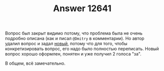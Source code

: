 ﻿---
title: "Answer 12641"
se.owner.user_id: 532877
se.owner.display_name: "Зонтик"
se.owner.link: "https://ru.meta.stackoverflow.com/users/532877/%d0%97%d0%be%d0%bd%d1%82%d0%b8%d0%ba"
se.answer_id: 12641
se.question_id: 12640
se.post_type: answer
se.is_accepted: True
---
<p>Вопрос был закрыт видимо потому, что проблема была не очень подробно описана (как и писал <code>@Dmitry</code> в комментарии). Но автор удалил вопрос и задал <a href="https://ru.stackoverflow.com/questions/1515527/%d0%9d%d0%b0%d0%b9%d1%82%d0%b8-%d1%80%d0%b5%d1%88%d0%b5%d0%bd%d0%b8%d0%b5-%d0%b2-%d1%86%d0%b8%d0%ba%d0%bb%d0%b5-%d1%81-%d0%b4%d0%b0%d1%82%d0%b0%d0%bc%d0%b8">новый</a>, потому что для того, чтобы конкретизировать вопрос, его надо было полностью переписать. Новый вопрос хорошо оформлен, понятен и уже получил 2 голоса &quot;за&quot;.</p>
<p>В общем, всё замечательно.</p>

